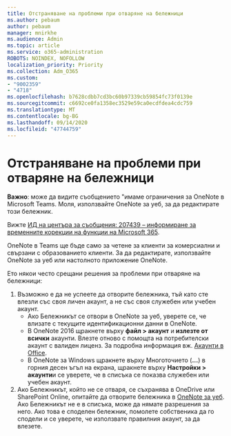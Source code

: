 ```yaml
---
title: Отстраняване на проблеми при отваряне на бележници
ms.author: pebaum
author: pebaum
manager: mnirkhe
ms.audience: Admin
ms.topic: article
ms.service: o365-administration
ROBOTS: NOINDEX, NOFOLLOW
localization_priority: Priority
ms.collection: Adm_O365
ms.custom:
- "9002359"
- "4718"
ms.openlocfilehash: b7628cdbb7cd3bc60b97339cb59854fc73f0139e
ms.sourcegitcommit: c6692ce0fa1358ec3529e59ca0ecdfdea4cdc759
ms.translationtype: MT
ms.contentlocale: bg-BG
ms.lasthandoff: 09/14/2020
ms.locfileid: "47744759"
---
```

# <a name="fix-issues-with-opening-notebooks"></a>Отстраняване на проблеми при отваряне на бележници

**Важно**: може да видите съобщението "имаме ограничения за OneNote в Microsoft Teams. Моля, използвайте OneNote за уеб, за да редактирате този бележник.

Вижте [ИД на центъра за съобщения: 207439 – информиране за временните корекции на функции на Microsoft 365](https://admin.microsoft.com/Adminportal/Home?source=applauncher#MessageCenter?id=MC207439).

OneNote в Teams ще бъде само за четене за клиенти за комерсиални и свързани с образованието клиенти. За да редактирате, използвайте OneNote за уеб или настолното приложение OneNote.

Ето някои често срещани решения за проблеми при отваряне на бележници:

1. Възможно е да не успеете да отворите бележника, тъй като сте влезли със своя личен акаунт, а не със своя служебен или учебен акаунт.
    - Ако Бележникът се отвори в OneNote за уеб, уверете се, че влизате с текущите идентификационни данни в OneNote.
    - В OneNote 2016 щракнете върху **файл > акаунт** и **излезте от всички** акаунти. Влезте отново с помощта на потребителски акаунт с валиден лиценз. За подробна информация вж. [Акаунти в Office](https://support.office.com/article/accounts-in-office-628ea040-f265-49de-b986-be09c3ebf8a9). 
    - В OneNote за Windows щракнете върху Многоточието (**...**) в горния десен ъгъл на екрана, щракнете върху **Настройки > акаунти**и се уверете, че в списъка се показва служебен или учебен акаунт. 
2. Ако Бележникът, който не се отваря, се съхранява в OneDrive или SharePoint Online, опитайте да отворите бележника в [OneNote за уеб](https://onenote.com). Ако Бележникът не е в списъка, може да нямате разрешения за него. Ако това е споделен бележник, помолете собственика да го сподели и се уверете, че използвате правилния акаунт, за да влезете.

